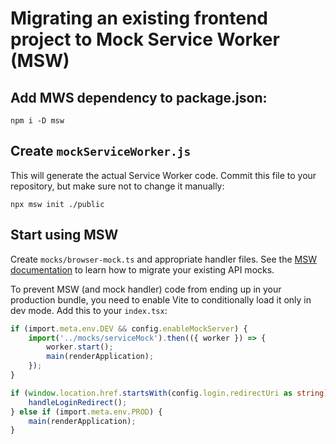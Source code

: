 # Migrating an existing frontend project to Mock Service Worker (MSW)

## Add MWS dependency to package.json:

```shell
npm i -D msw
```

## Create `mockServiceWorker.js`

This will generate the actual Service Worker code. Commit this file to your repository, but make sure not to change it
manually:

```shell
npx msw init ./public
```

## Start using MSW

Create `mocks/browser-mock.ts` and appropriate handler files. See the
[MSW documentation](https://mswjs.io/docs/getting-started/mocks) to learn how to migrate your existing API mocks.

To prevent MSW (and mock handler) code from ending up in your production bundle, you need to enable Vite to 
conditionally load it only in dev mode. Add this to your `index.tsx`:

```typescript
if (import.meta.env.DEV && config.enableMockServer) {
    import('../mocks/serviceMock').then(({ worker }) => {
        worker.start();
        main(renderApplication);
    });
}

if (window.location.href.startsWith(config.login.redirectUri as string)) {
    handleLoginRedirect();
} else if (import.meta.env.PROD) {
    main(renderApplication);
}
```
